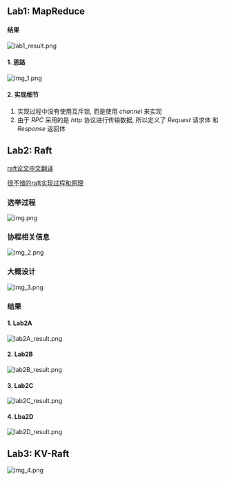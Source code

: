 ## Lab1: MapReduce
#### 结果
![lab1_result.png](img%2Flab1_result.png)

#### 1. 思路
![img_1.png](img%2Fimg_1.png)

#### 2. 实现细节
1. 实现过程中没有使用互斥锁, 而是使用 $channel$ 来实现
2. 由于 $RPC$ 采用的是 $http$ 协议进行传输数据, 所以定义了 $Request$ 请求体
和 $Response$ 返回体


## Lab2: Raft
[raft论文中文翻译](https://zhuanlan.zhihu.com/p/343560811)

[很不错的raft实现过程和原理](https://www.cnblogs.com/brianleelxt/p/13251540.html)
### 选举过程
![img.png](img%2Fimg.png)

### 协程相关信息
![img_2.png](img%2Fimg_2.png)

### 大概设计
![img_3.png](img%2Fimg_3.png)


### 结果
#### 1. Lab2A
![lab2A_result.png](img%2Flab2A_result.png)

#### 2. Lab2B
![lab2B_result.png](img%2Flab2B_result.png)

#### 3. Lab2C
![lab2C_result.png](img%2Flab2C_result.png)

#### 4. Lba2D
![lab2D_result.png](img%2Flab2D_result.png)

## Lab3: KV-Raft

![img_4.png](img%2Fimg_4.png)